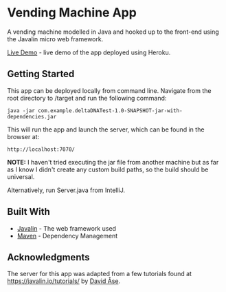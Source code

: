 # Vending Machine App

A vending machine modelled in Java and hooked up to the front-end using the Javalin micro web framework.

[Live Demo](https://vending-machine-app.herokuapp.com/) - live demo of the app deployed using Heroku.

## Getting Started

This app can be deployed locally from command line. Navigate from the root directory to /target and run the following command:

```
java -jar com.example.deltaDNATest-1.0-SNAPSHOT-jar-with-dependencies.jar
```
This will run the app and launch the server, which can be found in the browser at:

```
http://localhost:7070/
```

__NOTE:__ I haven't tried executing the jar file from another machine but as far as I know I didn't create any custom build paths, so the build should be universal.

Alternatively, run Server.java from IntelliJ.

## Built With

* [Javalin](https://javalin.io/) - The web framework used
* [Maven](https://maven.apache.org/) - Dependency Management


## Acknowledgments

The server for this app was adapted from a few tutorials found at https://javalin.io/tutorials/ by [David Åse](https://github.com/tipsy/).

